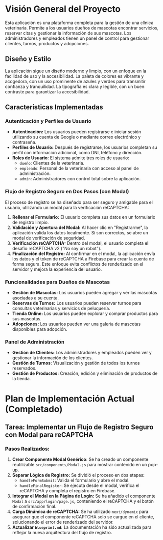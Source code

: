 # Visión General del Proyecto

Esta aplicación es una plataforma completa para la gestión de una clínica veterinaria. Permite a los usuarios dueños de mascotas encontrar servicios, reservar citas y gestionar la información de sus mascotas. Los administradores y empleados tienen un panel de control para gestionar clientes, turnos, productos y adopciones.

## Diseño y Estilo

La aplicación sigue un diseño moderno y limpio, con un enfoque en la facilidad de uso y la accesibilidad. La paleta de colores es vibrante y acogedora, con un uso prominente de azules y verdes para transmitir confianza y tranquilidad. La tipografía es clara y legible, con un buen contraste para garantizar la accesibilidad.

## Características Implementadas

### Autenticación y Perfiles de Usuario

*   **Autenticación:** Los usuarios pueden registrarse e iniciar sesión utilizando su cuenta de Google o mediante correo electrónico y contraseña.
*   **Perfiles de Usuario:** Después de registrarse, los usuarios completan su perfil con información adicional, como DNI, teléfono y dirección.
*   **Roles de Usuario:** El sistema admite tres roles de usuario:
    *   `dueño`: Clientes de la veterinaria.
    *   `empleado`: Personal de la veterinaria con acceso al panel de administración.
    *   `admin`: Administradores con control total sobre la aplicación.

### Flujo de Registro Seguro en Dos Pasos (con Modal)

El proceso de registro se ha diseñado para ser seguro y amigable para el usuario, utilizando un modal para la verificación reCAPTCHA:

1.  **Rellenar el Formulario:** El usuario completa sus datos en un formulario de registro limpio.
2.  **Validación y Apertura del Modal:** Al hacer clic en "Registrarme", la aplicación valida los datos localmente. Si son correctos, se abre un modal de verificación de seguridad.
3.  **Verificación reCAPTCHA:** Dentro del modal, el usuario completa el desafío reCAPTCHA v2 ("No soy un robot").
4.  **Finalización del Registro:** Al confirmar en el modal, la aplicación envía los datos y el token de reCAPTCHA a Firebase para crear la cuenta de forma segura. Este enfoque evita conflictos de renderizado en el servidor y mejora la experiencia del usuario.

### Funcionalidades para Dueños de Mascotas

*   **Gestión de Mascotas:** Los usuarios pueden agregar y ver las mascotas asociadas a su cuenta.
*   **Reservas de Turnos:** Los usuarios pueden reservar turnos para consultas veterinarias y servicios de peluquería.
*   **Tienda Online:** Los usuarios pueden explorar y comprar productos para sus mascotas.
*   **Adopciones:** Los usuarios pueden ver una galería de mascotas disponibles para adopción.

### Panel de Administración

*   **Gestión de Clientes:** Los administradores y empleados pueden ver y gestionar la información de los clientes.
*   **Gestión de Turnos:** Visualización y gestión de todos los turnos reservados.
*   **Gestión de Productos:** Creación, edición y eliminación de productos de la tienda.

# Plan de Implementación Actual (Completado)

## Tarea: Implementar un Flujo de Registro Seguro con Modal para reCAPTCHA

### Pasos Realizados:

1.  **Crear Componente Modal Genérico:** Se ha creado un componente reutilizable `src/components/Modal.js` para mostrar contenido en un pop-up.
2.  **Separar Lógica de Registro:** Se dividió el proceso en dos etapas:
    *   `handleFormSubmit`: Valida el formulario y abre el modal.
    *   `handleFinalRegister`: Se ejecuta desde el modal, verifica el reCAPTCHA y completa el registro en Firebase.
3.  **Integrar el Modal en la Página de Login:** Se ha añadido el componente `Modal` a `src/app/login/page.js`, conteniendo el reCAPTCHA y el botón de confirmación final.
4.  **Carga Dinámica de reCAPTCHA:** Se ha utilizado `next/dynamic` para asegurar que el componente reCAPTCHA solo se cargue en el cliente, solucionando el error de renderizado del servidor.
5.  **Actualizar `blueprint.md`:** La documentación ha sido actualizada para reflejar la nueva arquitectura del flujo de registro.

<!-- Trigger Vercel deploy -->